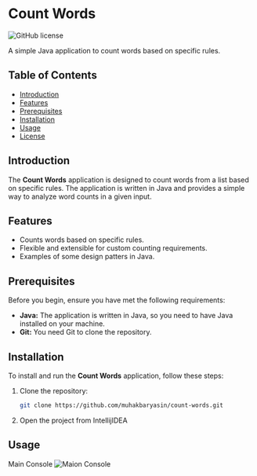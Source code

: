 # Count Words

![GitHub license](https://img.shields.io/badge/license-MIT-blue.svg)

A simple Java application to count words based on specific rules.

## Table of Contents

- [Introduction](#introduction)
- [Features](#features)
- [Prerequisites](#prerequisites)
- [Installation](#installation)
- [Usage](#usage)
- [License](#license)

## Introduction

The **Count Words** application is designed to count words from a list based on specific rules. The application is written in Java and provides a simple way to analyze word counts in a given input.

## Features

- Counts words based on specific rules.
- Flexible and extensible for custom counting requirements.
- Examples of some design patters in Java.

## Prerequisites

Before you begin, ensure you have met the following requirements:

- **Java:** The application is written in Java, so you need to have Java installed on your machine.
- **Git:** You need Git to clone the repository.

## Installation

To install and run the **Count Words** application, follow these steps:

1. Clone the repository:

   ```bash
   git clone https://github.com/muhakbaryasin/count-words.git

2. Open the project from IntellijIDEA

## Usage
Main Console
![Maion Console](https://github.com/muhakbaryasin/count-words/blob/main/console.png?raw=true)